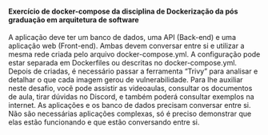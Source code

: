 #### Exercício de docker-compose da disciplina de Dockerização da pós graduação em arquitetura de software

A aplicação deve ter um banco de dados, uma API (Back-end) e uma aplicação web (Front-end). Ambas devem conversar entre si e utilizar a mesma rede criada pelo arquivo docker-compose.yml. A configuração pode estar separada em Dockerfiles ou descritas no docker-compose.yml. Depois de criadas, é necessário passar a ferramenta “Trivy” para analisar e detalhar o que cada imagem gerou de vulnerabilidade. Para lhe auxiliar neste desafio, você pode assistir as videoaulas, consultar os documentos de aula, tirar dúvidas no Discord, e também poderá consultar exemplos na internet. As aplicações e os banco de dados precisam conversar entre si. Não são necessárias aplicações complexas, só é preciso demonstrar que elas estão funcionando e que estão conversando entre si.
        
